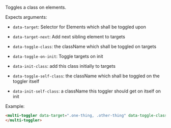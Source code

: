 Toggles a class on elements.

Expects arguments:

- `data-target`: Selector for Elements which shall be toggled upon
- `data-target-next`: Add next sibling element to targets
- `data-toggle-class`: the className which shall be toggled on targets
- `data-toggle-on-init`: Toggle targets on init
- `data-init-class`: add this class initially to targets

- `data-toggle-self-class`: the className which shall be toggled on the toggler itself
- `data-init-self-class`: a className this toggler should get on itself on init

Example:

```html
<multi-toggler data-target=".one-thing, .other-thing" data-toggle-class="toggled">
</multi-toggler>
```
